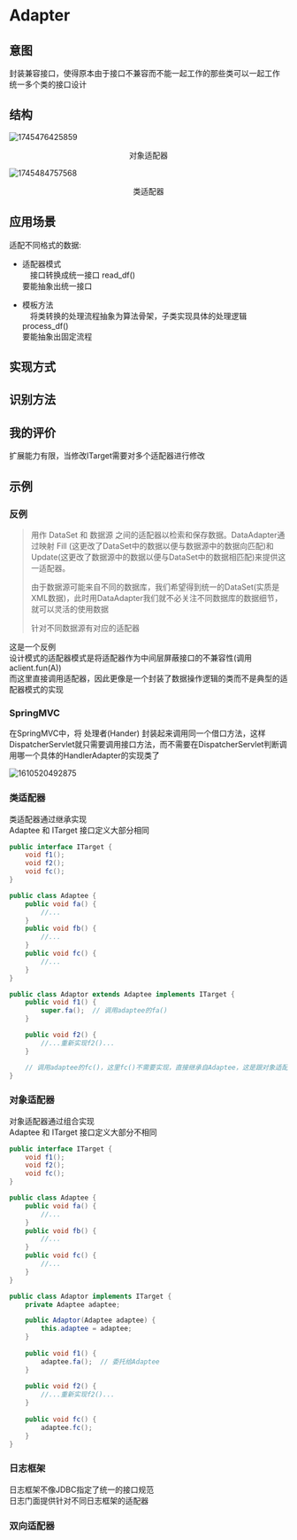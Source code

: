 # Adapter

## 意图

封装兼容接口，使得原本由于接口不兼容而不能一起工作的那些类可以一起工作  
统一多个类的接口设计

## 结构

![1745476425859](https://cdn.jsdelivr.net/gh/ChenXiangcheng1/image-hosting2/wz/1745476425859.png)
<center>对象适配器</center>



 ![1745484757568](https://cdn.jsdelivr.net/gh/ChenXiangcheng1/image-hosting2/wz/1745484757568.png) 


<center>类适配器</center>

## 应用场景

适配不同格式的数据:

* 适配器模式  
&emsp;接口转换成统一接口 read_df()  
要能抽象出统一接口

* 模板方法  
&emsp;将类转换的处理流程抽象为算法骨架，子类实现具体的处理逻辑 process_df()  
要能抽象出固定流程

## 实现方式

## 识别方法

## 我的评价

扩展能力有限，当修改ITarget需要对多个适配器进行修改

## 示例

### 反例

> 用作 DataSet 和 数据源 之间的适配器以检索和保存数据。DataAdapter通过映射 Fill (这更改了DataSet中的数据以便与数据源中的数据向匹配)和Update(这更改了数据源中的数据以便与DataSet中的数据相匹配)来提供这一适配器。
>
> 由于数据源可能来自不同的数据库，我们希望得到统一的DataSet(实质是XML数据)，此时用DataAdapter我们就不必关注不同数据库的数据细节，就可以灵活的使用数据
>
> 针对不同数据源有对应的适配器

这是一个反例  
设计模式的适配器模式是将适配器作为中间层屏蔽接口的不兼容性(调用aclient.fun(A))  
而这里直接调用适配器，因此更像是一个封装了数据操作逻辑的类而不是典型的适配器模式的实现  

### SpringMVC

在SpringMVC中，将 处理者(Hander) 封装起来调用同一个借口方法，这样DispatcherServlet就只需要调用接口方法，而不需要在DispatcherServlet判断调用哪一个具体的HandlerAdapter的实现类了

![1610520492875](https://cdn.jsdelivr.net/gh/ChenXiangcheng1/image-hosting1/img/2023_05_15_19_16.png)

### 类适配器

类适配器通过继承实现  
Adaptee 和 ITarget 接口定义大部分相同  

```java
public interface ITarget {
    void f1();
    void f2();
    void fc();
}

public class Adaptee {
    public void fa() { 
        //...
    }
    public void fb() { 
        //...
    }
    public void fc() { 
        //...
    }
}

public class Adaptor extends Adaptee implements ITarget {
    public void f1() {
        super.fa();  // 调用adaptee的fa()
    }

    public void f2() {
        //...重新实现f2()...
    }

    // 调用adaptee的fc()，这里fc()不需要实现，直接继承自Adaptee，这是跟对象适配器最大的不同点
}
```

### 对象适配器

对象适配器通过组合实现  
Adaptee 和 ITarget 接口定义大部分不相同  

```java
public interface ITarget {
    void f1();
    void f2();
    void fc();
}

public class Adaptee {
    public void fa() { 
        //...
    }
    public void fb() { 
        //...
    }
    public void fc() { 
        //...
    }
}

public class Adaptor implements ITarget {
    private Adaptee adaptee;

    public Adaptor(Adaptee adaptee) {
        this.adaptee = adaptee;
    }
    
    public void f1() {
        adaptee.fa();  // 委托给Adaptee
    }
    
    public void f2() {
        //...重新实现f2()...
    }
    
    public void fc() {
        adaptee.fc();
    }
}
```

### 日志框架

日志框架不像JDBC指定了统一的接口规范  
日志门面提供针对不同日志框架的适配器

### 双向适配器
